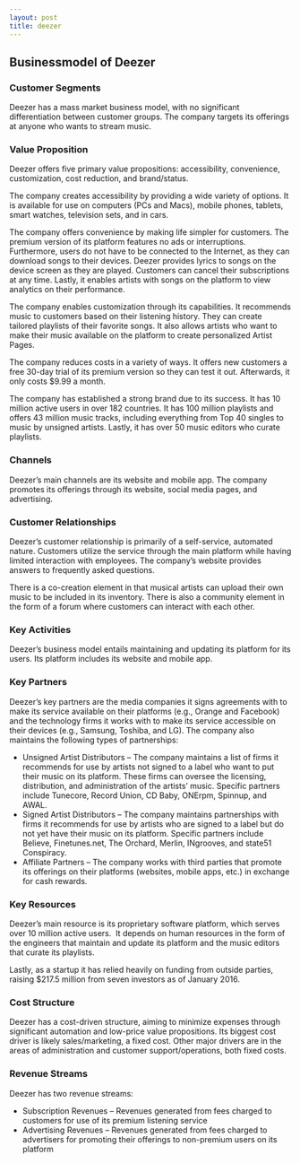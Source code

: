 ```yaml
---
layout: post
title: deezer
---
```


Businessmodel of Deezer
------------------------

### Customer Segments

Deezer has a mass market business model, with no significant differentiation between customer groups. The company targets its offerings at anyone who wants to stream music.

### Value Proposition

Deezer offers five primary value propositions: accessibility, convenience, customization, cost reduction, and brand/status.

The company creates accessibility by providing a wide variety of options. It is available for use on computers (PCs and Macs), mobile phones, tablets, smart watches, television sets, and in cars.

The company offers convenience by making life simpler for customers. The premium version of its platform features no ads or interruptions. Furthermore, users do not have to be connected to the Internet, as they can download songs to their devices. Deezer provides lyrics to songs on the device screen as they are played. Customers can cancel their subscriptions at any time. Lastly, it enables artists with songs on the platform to view analytics on their performance.

The company enables customization through its capabilities. It recommends music to customers based on their listening history. They can create tailored playlists of their favorite songs. It also allows artists who want to make their music available on the platform to create personalized Artist Pages.

The company reduces costs in a variety of ways. It offers new customers a free 30-day trial of its premium version so they can test it out. Afterwards, it only costs $9.99 a month.

The company has established a strong brand due to its success. It has 10 million active users in over 182 countries. It has 100 million playlists and offers 43 million music tracks, including everything from Top 40 singles to music by unsigned artists. Lastly, it has over 50 music editors who curate playlists.

### Channels

Deezer’s main channels are its website and mobile app. The company promotes its offerings through its website, social media pages, and advertising.

### Customer Relationships

Deezer’s customer relationship is primarily of a self-service, automated nature. Customers utilize the service through the main platform while having limited interaction with employees. The company’s website provides answers to frequently asked questions.

There is a co-creation element in that musical artists can upload their own music to be included in its inventory. There is also a community element in the form of a forum where customers can interact with each other.

### Key Activities

Deezer’s business model entails maintaining and updating its platform for its users. Its platform includes its website and mobile app.

### Key Partners

Deezer’s key partners are the media companies it signs agreements with to make its service available on their platforms (e.g., Orange and Facebook) and the technology firms it works with to make its service accessible on their devices (e.g., Samsung, Toshiba, and LG). The company also maintains the following types of partnerships:

 * Unsigned Artist Distributors – The company maintains a list of firms it recommends for use by artists not signed to a label who want to put their music on its platform. These firms can oversee the licensing, distribution, and administration of the artists’ music. Specific partners include Tunecore, Record Union, CD Baby, ONErpm, Spinnup, and AWAL.
* Signed Artist Distributors – The company maintains partnerships with firms it recommends for use by artists who are signed to a label but do not yet have their music on its platform. Specific partners include Believe, Finetunes.net, The Orchard, Merlin, INgrooves, and state51 Conspiracy.
* Affiliate Partners – The company works with third parties that promote its offerings on their platforms (websites, mobile apps, etc.) in exchange for cash rewards.
 ### Key Resources

Deezer’s main resource is its proprietary software platform, which serves over 10 million active users.  It depends on human resources in the form of the engineers that maintain and update its platform and the music editors that curate its playlists.

Lastly, as a startup it has relied heavily on funding from outside parties, raising $217.5 million from seven investors as of January 2016.

### Cost Structure

Deezer has a cost-driven structure, aiming to minimize expenses through significant automation and low-price value propositions. Its biggest cost driver is likely sales/marketing, a fixed cost. Other major drivers are in the areas of administration and customer support/operations, both fixed costs.

### Revenue Streams

Deezer has two revenue streams:

 * Subscription Revenues – Revenues generated from fees charged to customers for use of its premium listening service
* Advertising Revenues – Revenues generated from fees charged to advertisers for promoting their offerings to non-premium users on its platform
